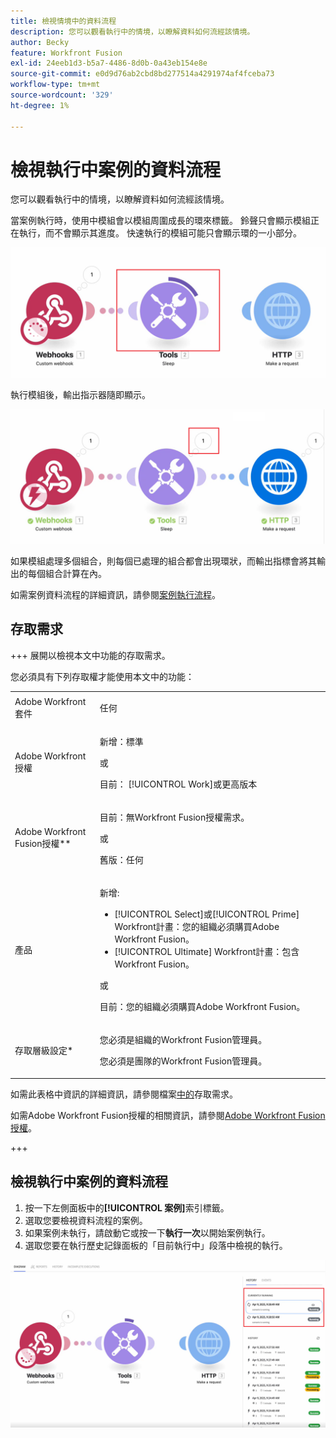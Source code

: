 ```yaml
---
title: 檢視情境中的資料流程
description: 您可以觀看執行中的情境，以瞭解資料如何流經該情境。
author: Becky
feature: Workfront Fusion
exl-id: 24eeb1d3-b5a7-4486-8d0b-0a43eb154e8e
source-git-commit: e0d9d76ab2cbd8bd277514a4291974af4fceba73
workflow-type: tm+mt
source-wordcount: '329'
ht-degree: 1%

---
```


# 檢視執行中案例的資料流程

您可以觀看執行中的情境，以瞭解資料如何流經該情境。

當案例執行時，使用中模組會以模組周圍成長的環來標籤。 鈴聲只會顯示模組正在執行，而不會顯示其進度。 快速執行的模組可能只會顯示環的一小部分。

![環繞模組](assets/ring-around-module.png)

執行模組後，輸出指示器隨即顯示。

![輸出指標](assets/data-flow-output.png)

如果模組處理多個組合，則每個已處理的組合都會出現環狀，而輸出指標會將其輸出的每個組合計算在內。

如需案例資料流程的詳細資訊，請參閱[案例執行流程](/help/workfront-fusion/references/scenarios/scenario-execution-flow.md)。

## 存取需求

+++ 展開以檢視本文中功能的存取需求。

您必須具有下列存取權才能使用本文中的功能：

<table style="table-layout:auto">
 <col> 
 <col> 
 <tbody> 
  <tr> 
   <td role="rowheader">Adobe Workfront套件</td> 
   <td> <p>任何</p> </td> 
  </tr> 
  <tr data-mc-conditions=""> 
   <td role="rowheader">Adobe Workfront授權</td> 
   <td> <p>新增：標準</p><p>或</p><p>目前： [!UICONTROL Work]或更高版本</p> </td> 
  </tr> 
  <tr> 
   <td role="rowheader">Adobe Workfront Fusion授權**</td> 
   <td>
   <p>目前：無Workfront Fusion授權需求。</p>
   <p>或</p>
   <p>舊版：任何 </p>
   </td> 
  </tr> 
  <tr> 
   <td role="rowheader">產品</td> 
   <td>
   <p>新增:</p> <ul><li>[!UICONTROL Select]或[!UICONTROL Prime] Workfront計畫：您的組織必須購買Adobe Workfront Fusion。</li><li>[!UICONTROL Ultimate] Workfront計畫：包含Workfront Fusion。</li></ul>
   <p>或</p>
   <p>目前：您的組織必須購買Adobe Workfront Fusion。</p>
   </td> 
  </tr>
  <tr data-mc-conditions=""> 
   <td role="rowheader">存取層級設定*</td> 
   <td> 
     <p>您必須是組織的Workfront Fusion管理員。</p>
     <p>您必須是團隊的Workfront Fusion管理員。</p>
   </td> 
  </tr> 
   </td> 
  </tr> 
 </tbody> 
</table>

如需此表格中資訊的詳細資訊，請參閱檔案[中的](/help/workfront-fusion/references/licenses-and-roles/access-level-requirements-in-documentation.md)存取需求。

如需Adobe Workfront Fusion授權的相關資訊，請參閱[Adobe Workfront Fusion授權](/help/workfront-fusion/set-up-and-manage-workfront-fusion/licensing-operations-overview/license-automation-vs-integration.md)。

+++

## 檢視執行中案例的資料流程

1. 按一下左側面板中的&#x200B;**[!UICONTROL 案例]**&#x200B;索引標籤。
1. 選取您要檢視資料流程的案例。
1. 如果案例未執行，請啟動它或按一下&#x200B;**執行一次**&#x200B;以開始案例執行。
1. 選取您要在執行歷史記錄面板的「目前執行中」段落中檢視的執行。

![目前正在執行](assets/currently-running.png)
